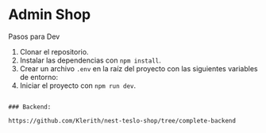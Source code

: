 # Admin Shop

Pasos para Dev

1. Clonar el repositorio.
2. Instalar las dependencias con `npm install`.
3. Crear un archivo `.env` en la raíz del proyecto con las siguientes variables de entorno:
4. Iniciar el proyecto con `npm run dev`.

```

### Backend:

https://github.com/Klerith/nest-teslo-shop/tree/complete-backend
```
